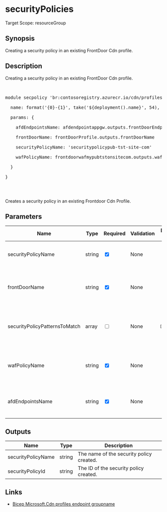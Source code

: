 ﻿# securityPolicies

Target Scope: resourceGroup

## Synopsis
Creating a security policy in an existing FrontDoor Cdn profile.

## Description
Creating a security policy in an existing FrontDoor Cdn profile.<br>
<pre><br>
module secpolicy 'br:contosoregistry.azurecr.io/cdn/profiles/securitypolicies.bicep' = {<br>
  name: format('{0}-{1}', take('${deployment().name}', 54), 'secpolicy')<br>
  params: {<br>
    afdEndpointsName: afdendpointappgw.outputs.frontDoorEndpointName<br>
    frontDoorName: frontDoorProfile.outputs.frontDoorName<br>
    securityPolicyName: 'securitypolicypub-tst-site-com'<br>
    wafPolicyName: frontdoorwafmypubtstonsitecom.outputs.wafPolicyName<br>
  }<br>
}<br>
</pre><br>
<p>Creates a security policy in an existing Frontdoor Cdn Profile.</p>

## Parameters
| Name | Type | Required | Validation | Default value | Description |
| -- |  -- | -- | -- | -- | -- |
| securityPolicyName | string | <input type="checkbox" checked> | None | <pre></pre> | Specifies the name of the security policy. |
| frontDoorName | string | <input type="checkbox" checked> | None | <pre></pre> | The name of the existing Front Door Cdn profile to create. |
| securityPolicyPatternsToMatch | array | <input type="checkbox"> | None | <pre>[ '/*' ]</pre> | Specifies the list of patterns to match by the security policy. |
| wafPolicyName | string | <input type="checkbox" checked> | None | <pre></pre> | Specifies the name of the existing Azure Front Door WAF policy. |
| afdEndpointsName | string | <input type="checkbox" checked> | None | <pre></pre> | The name of the existing AFD endpoint. |

## Outputs
| Name | Type | Description |
| -- |  -- | -- |
| securityPolicyName | string | The name of the security policy created. |
| securityPolicyId | string | The ID of the security policy created. |

## Links
- [Bicep Microsoft.Cdn profiles endpoint groupname](https://learn.microsoft.com/en-us/azure/templates/microsoft.cdn/profiles/securitypolicies?pivots=deployment-language-bicep)
